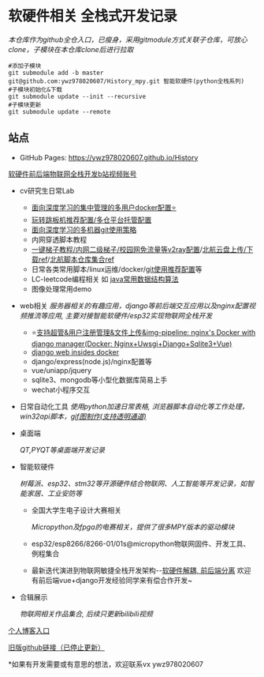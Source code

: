 # 软硬件相关 全栈式开发记录
*本仓库作为github全仓入口，已瘦身，采用gitmodule方式关联子仓库，可放心clone，子模块在本仓库clone后进行拉取*
```
#添加子模块
git submodule add -b master git@github.com:ywz978020607/History_mpy.git 智能软硬件(python全栈系列) 
#子模块初始化&下载
git submodule update --init --recursive
#子模块更新
git submodule update --remote
```

## 站点
-   GitHub Pages: https://ywz978020607.github.io/History

[软硬件前后端物联网全栈开发b站视频账号](https://space.bilibili.com/250616280)

- cv研究生日常Lab
  - [面向深度学习的集中管理的多用户docker配置⭐](cv研究生日常Lab/mydocker/readme.md)
  - [玩转跳板机推荐配置/多仓平台托管配置](cv研究生日常Lab/玩转跳板机/readme.md)
  - [面向深度学习的多机器git使用策略](cv研究生日常Lab/%E4%B8%AD%E5%BF%83%E5%8C%96%E5%A4%9A%E6%9C%BA%E5%99%A8%E5%BC%80%E5%8F%91%E6%8E%A8%E8%8D%90%E9%85%8D%E7%BD%AE.md)
  - 内网穿透脚本教程
  - [一键梯子教程/内网二级梯子/校园网免流量等v2ray配置](cv%E7%A0%94%E7%A9%B6%E7%94%9F%E6%97%A5%E5%B8%B8Lab/v2ray%E4%B8%80%E9%94%AE%E8%84%9A%E6%9C%AC/readme.md)/[北航云盘上传/下载ref](https://github.com/xdedss/dist_bhpan)/[北航脚本仓库集合ref](https://github.com/buaahub/awesome-buaa)
  - 日常各类常用脚本/linux运维/docker/[git使用推荐配置](cv研究生日常Lab/git%E7%AE%A1%E7%90%86%E5%8F%8A%E5%90%8C%E6%AD%A5.md)等
  - LC-leetcode编程相关 如 [java常用数据结构算法](cv研究生日常Lab/LC/数据结构/java常用数据结构算法.md)
  - 图像处理常用demo
- web相关
  *服务器相关的有趣应用，django等前后端交互应用以及nginx配置视频推流等应用, 主要对接智能软硬件/esp32实现物联网全栈开发*
  - ⭐[支持超管&用户注册管理&文件上传&img-pipeline: nginx's Docker with django manager(Docker: Nginx+Uwsgi+Django+Sqlite3+Vue)](https://github.com/ywz978020607/History_Web/tree/master/docker_nginx_with_Django_AuthUpload)
  - [django web insides docker](https://github.com/ywz978020607/History_Web/tree/master/docker_run_djangoweb/)
  - django/express(node.js)/nginx配置等
  - vue/uniapp/jquery
  - sqlite3、mongodb等小型化数据库简易上手
  - wechat小程序交互
- 日常自动化工具
  *使用python加速日常表格, 浏览器脚本自动化等工作处理，win32api脚本，[gif图制作(支持透明通道)](日常自动化工具/convergif.py)*

- 桌面端

  *QT,PYQT等桌面端开发记录*
- 智能软硬件

  *树莓派、esp32、stm32等开源硬件结合物联网、人工智能等开发记录，如智能家居、工业安防等*

  - 全国大学生电子设计大赛相关

    *Micropython及fpga的电赛相关，提供了很多MPY版本的驱动模块*
  - esp32/esp8266/8266-01/01s@micropython物联网固件、开发工具、例程集合
  - 最新迭代演进到物联网敏捷全栈开发架构--[软硬件解耦, 前后端分离](https://www.bilibili.com/read/cv14295263) 欢迎有前后端vue+django开发经验同学来有偿合作开发~
- 合辑展示

  *物联网相关作品集合, 后续只更新bilibili视频*

[个人博客入口 ](https://www.cnblogs.com/sharklet/p/12543620.html)

[旧版github链接（已停止更新） ](https://github.com/just-4-f-u-n/History)

*如果有开发需要或有意思的想法，欢迎联系vx ywz978020607
